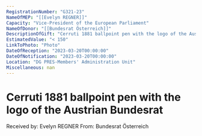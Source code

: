 ```yaml
---
RegistrationNumber: "G321-23"
NameOfMEP: "[[Evelyn REGNER]]"
Capacity: "Vice-President of the European Parliament"
NameOfDonor: "[[Bundesrat Österreich]]"
DescriptionOfGift: "Cerruti 1881 ballpoint pen with the logo of the Austrian Bundesrat"
EstimatedValue: "< 150"
LinkToPhoto: "Photo"
DateOfReception: "2023-03-20T00:00:00"
DateOfNotification: "2023-03-20T00:00:00"
Location: "DG PRES-Members' Administration Unit"
Miscellaneous: nan
---
```


# Cerruti 1881 ballpoint pen with the logo of the Austrian Bundesrat

Received by: Evelyn REGNER
From: Bundesrat Österreich

